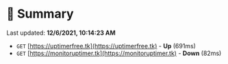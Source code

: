# 📖 Summary
Last updated: **12/6/2021, 10:14:23 AM**

- `GET` [https://uptimerfree.tk](https://uptimerfree.tk) - **Up** (691ms)
- `GET` [https://monitoruptimer.tk](https://monitoruptimer.tk) - **Down** (82ms)
